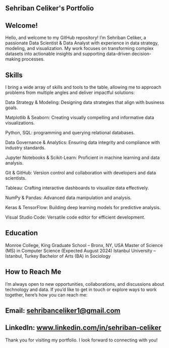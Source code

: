 ## Sehriban Celiker's Portfolio

## Welcome!
Hello, and welcome to my GitHub repository! I’m Sehriban Celiker, a passionate Data Scientist & Data Analyst with experience in data strategy, modeling, and visualization. My work focuses on transforming complex datasets into actionable insights and supporting data-driven decision-making processes.

## Skills
I bring a wide array of skills and tools to the table, allowing me to approach problems from multiple angles and deliver impactful solutions:

Data Strategy & Modeling: Designing data strategies that align with business goals.

Matplotlib & Seaborn: Creating visually compelling and informative data visualizations.

Python, SQL:  programming and querying relational databases.

Data Governance & Analytics: Ensuring data integrity and compliance with industry standards.

Jupyter Notebooks & Scikit-Learn: Proficient in machine learning and data analysis.

Git & GitHub: Version control and collaboration with developers and data scientists.

Tableau: Crafting interactive dashboards to visualize data effectively.

NumPy & Pandas: Advanced data manipulation and analysis.

Keras & TensorFlow: Building deep learning models for predictive analysis.

Visual Studio Code: Versatile code editor for efficient development.

## Education
Monroe College, King Graduate School – Bronx, NY, USA
Master of Science (MS) in Computer Science (Expected August 2024)
Istanbul University – Istanbul, Turkey
Bachelor of Arts (BA) in Sociology

## How to Reach Me
I’m always open to new opportunities, collaborations, and discussions about technology and data. If you’d like to get in touch or explore ways to work together, here’s how you can reach me:

## Email: sehribanceliker1@gmail.com
## LinkedIn: www.linkedin.com/in/sehriban-celiker 

Thank you for visiting my portfolio. I look forward to connecting with you!

